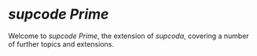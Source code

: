 # *supcode Prime*

Welcome to *supcode Prime*, the extension of *supcoda*, covering a number of further topics and extensions.
